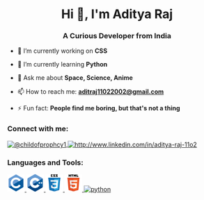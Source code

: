 <h1 align="center">Hi 👋, I'm Aditya Raj</h1>
<h3 align="center">A Curious Developer from India</h3>

- 🔭 I’m currently working on **CSS**

- 🌱 I’m currently learning **Python**

- 💬 Ask me about **Space, Science, Anime**

- 📫 How to reach me: **aditraj11022002@gmail.com**

- ⚡ Fun fact: **People find me boring, but that's not a thing**

<h3 align="left">Connect with me:</h3>
<p align="left">
  <a href="https://twitter.com/@childofprophcy1" target="_blank">
    <img align="center" src="https://raw.githubusercontent.com/rahuldkjain/github-profile-readme-generator/master/src/images/icons/Social/twitter.svg" alt="@childofprophcy1" height="30" width="40" />
  </a>
  <a href="https://linkedin.com/in/aditya-raj-11o2" target="_blank">
    <img align="center" src="https://raw.githubusercontent.com/rahuldkjain/github-profile-readme-generator/master/src/images/icons/Social/linked-in-alt.svg" alt="http://www.linkedin.com/in/aditya-raj-11o2" height="30" width="40" />
  </a>
</p>

<h3 align="left">Languages and Tools:</h3>
<p align="left"> 
  <a href="https://www.cprogramming.com/" target="_blank" rel="noreferrer">
    <img src="https://raw.githubusercontent.com/devicons/devicon/master/icons/c/c-original.svg" alt="c" width="40" height="40"/>
  </a> 
  <a href="https://www.w3schools.com/cpp/" target="_blank" rel="noreferrer">
    <img src="https://raw.githubusercontent.com/devicons/devicon/master/icons/cplusplus/cplusplus-original.svg" alt="cplusplus" width="40" height="40"/>
  </a>
  <a href="https://www.w3schools.com/css/" target="_blank" rel="noreferrer">
    <img src="https://raw.githubusercontent.com/devicons/devicon/master/icons/css3/css3-original-wordmark.svg" alt="css3" width="40" height="40"/>
  </a>
  <a href="https://www.w3.org/html/" target="_blank" rel="noreferrer">
    <img src="https://raw.githubusercontent.com/devicons/devicon/master/icons/html5/html5-original-wordmark.svg" alt="html5" width="40" height="40"/>
  </a> 
  <a href="https://www.python.org" target="_blank" rel="noreferrer">
    <img src="https://www.python.org/static/community_logos/python-logo-master-v3-TM.png" alt="python" width="40" height="40"/>
  </a>
</p>